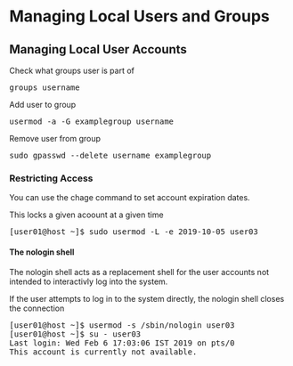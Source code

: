 # Managing Local Users and Groups

## Managing Local User Accounts

Check what groups user is part of 
<pre>
groups username
</pre>

Add user to group
<pre>
usermod -a -G examplegroup username
</pre>

Remove user from group
<pre>
sudo gpasswd --delete username examplegroup
</pre>

### Restricting Access

You can use the chage command to set account expiration dates. 

This locks a given acoount at a given time 

<pre>
[user01@host ~]$ sudo usermod -L -e 2019-10-05 user03
</pre>

#### The nologin shell

The nologin shell acts as a replacement shell for the user accounts not intended to interactivly log into the system. 

If the user attempts to log in to the system directly, the nologin shell closes the connection
<pre>
[user01@host ~]$ usermod -s /sbin/nologin user03
[user01@host ~]$ su - user03
Last login: Wed Feb 6 17:03:06 IST 2019 on pts/0
This account is currently not available.
</pre>
